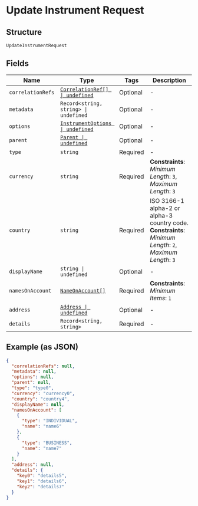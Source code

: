 
# Update Instrument Request

## Structure

`UpdateInstrumentRequest`

## Fields

| Name | Type | Tags | Description |
|  --- | --- | --- | --- |
| `correlationRefs` | [`CorrelationRef[] \| undefined`](../../doc/models/correlation-ref.md) | Optional | - |
| `metadata` | `Record<string, string> \| undefined` | Optional | - |
| `options` | [`InstrumentOptions \| undefined`](../../doc/models/instrument-options.md) | Optional | - |
| `parent` | [`Parent \| undefined`](../../doc/models/parent.md) | Optional | - |
| `type` | `string` | Required | - |
| `currency` | `string` | Required | **Constraints**: *Minimum Length*: `3`, *Maximum Length*: `3` |
| `country` | `string` | Required | ISO 3166-1 alpha-2 or alpha-3 country code.<br>**Constraints**: *Minimum Length*: `2`, *Maximum Length*: `3` |
| `displayName` | `string \| undefined` | Optional | - |
| `namesOnAccount` | [`NameOnAccount[]`](../../doc/models/name-on-account.md) | Required | **Constraints**: *Minimum Items*: `1` |
| `address` | [`Address \| undefined`](../../doc/models/address.md) | Optional | - |
| `details` | `Record<string, string>` | Required | - |

## Example (as JSON)

```json
{
  "correlationRefs": null,
  "metadata": null,
  "options": null,
  "parent": null,
  "type": "type0",
  "currency": "currency0",
  "country": "country4",
  "displayName": null,
  "namesOnAccount": [
    {
      "type": "INDIVIDUAL",
      "name": "name6"
    },
    {
      "type": "BUSINESS",
      "name": "name7"
    }
  ],
  "address": null,
  "details": {
    "key0": "details5",
    "key1": "details6",
    "key2": "details7"
  }
}
```


